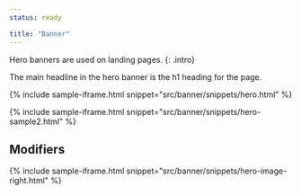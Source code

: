 ```yaml
---
status: ready

title: "Banner"
---
```


Hero banners are used on landing pages.
{: .intro}

The main headline in the hero banner is the h1 heading for the page. 

{% include sample-iframe.html snippet="src/banner/snippets/hero.html" %}

{% include sample-iframe.html snippet="src/banner/snippets/hero-sample2.html" %}

## Modifiers

{% include sample-iframe.html snippet="src/banner/snippets/hero-image-right.html" %}
